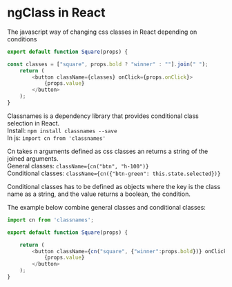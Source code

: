 
# ngClass in React

The javascript way of changing css classes in React depending on conditions

```javascript
export default function Square(props) {

const classes = ["square", props.bold ? "winner" : ""].join(" ");
    return (
        <button className={classes} onClick={props.onClick}>
            {props.value}
        </button>
    );
}
```

Classnames is a dependency library that provides conditional class selection in React.\
Install: `npm install classnames --save`\
In js: `import cn from 'classnames'`

Cn takes n arguments defined as css classes an returns a string of the joined arguments.\
General classes: `className={cn("btn", "h-100")}`\
Conditional classes: `className={cn({"btn-green": this.state.selected})}`

Conditional classes has to be defined as objects where the key is  the class name as a string,
and the value returns a boolean, the condition.

The example below combine general classes and conditional classes:

```javascript
import cn from 'classnames';

export default function Square(props) {

    return (
        <button className={cn("square", {"winner":props.bold})} onClick={props.onClick}>
            {props.value}
        </button>
    );
}
```